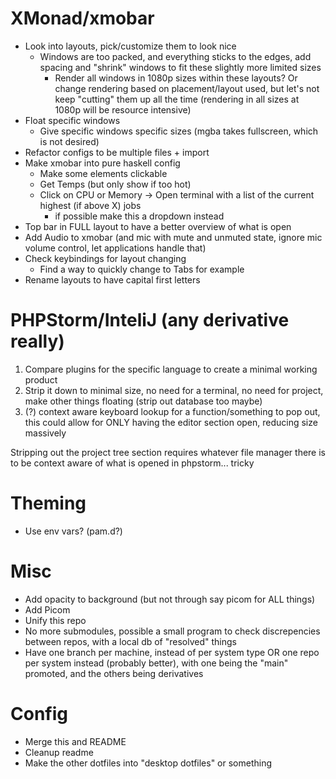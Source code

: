 # XMonad/xmobar
* Look into layouts, pick/customize them to look nice
    * Windows are too packed, and everything sticks to the edges, add spacing and "shrink" windows to fit these slightly more limited sizes
         * Render all windows in 1080p sizes within these layouts? Or change rendering based on placement/layout used, but let's not keep "cutting" them up all the time (rendering in all sizes at 1080p will be resource intensive)
* Float specific windows
    * Give specific windows specific sizes (mgba takes fullscreen, which is not desired)
* Refactor configs to be multiple files + import
* Make xmobar into pure haskell config
    * Make some elements clickable
    * Get Temps (but only show if too hot)
    * Click on CPU or Memory -> Open terminal with a list of the current highest (if above X) jobs
        * if possible make this a dropdown instead
* Top bar in FULL layout to have a better overview of what is open
* Add Audio to xmobar (and mic with mute and unmuted state, ignore mic volume control, let applications handle that)
* Check keybindings for layout changing
    * Find a way to quickly change to Tabs for example
* Rename layouts to have capital first letters 

# PHPStorm/InteliJ (any derivative really)
1. Compare plugins for the specific language to create a minimal working product
2. Strip it down to minimal size, no need for a terminal, no need for project, make other things floating (strip out database too maybe)
3. (?) context aware keyboard lookup for a function/something to pop out, this could allow for ONLY having the editor section open, reducing size massively

Stripping out the project tree section requires whatever file manager there is to be context aware of what is opened in phpstorm... tricky

# Theming
* Use env vars? (pam.d?)

# Misc
* Add opacity to background (but not through say picom for ALL things)
* Add Picom
* Unify this repo
 * No more submodules, possible a small program to check discrepencies between repos, with a local db of "resolved" things
 * Have one branch per machine, instead of per system type OR one repo per system instead (probably better), with one being the "main" promoted, and the others being derivatives


# Config
* Merge this and README
* Cleanup readme
* Make the other dotfiles into "desktop dotfiles" or something

